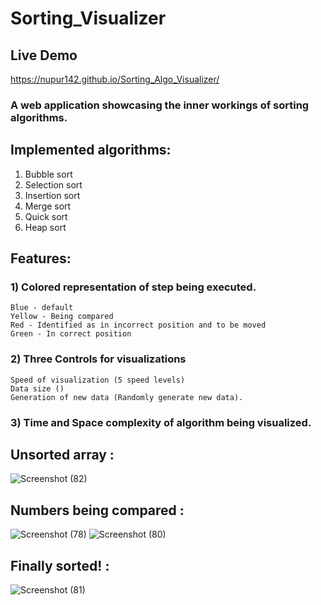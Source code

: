 # Sorting_Visualizer
## Live Demo
https://nupur142.github.io/Sorting_Algo_Visualizer/


### A web application showcasing the inner workings of sorting algorithms.

## Implemented algorithms:
1) Bubble sort
2) Selection sort
3) Insertion sort
4) Merge sort
5) Quick sort
6) Heap sort

## Features:
### 1) Colored representation of step being executed.<br>
    Blue - default 
    Yellow - Being compared 
    Red - Identified as in incorrect position and to be moved
    Green - In correct position
    
### 2) Three Controls for visualizations<br>
    Speed of visualization (5 speed levels)
    Data size () 
    Generation of new data (Randomly generate new data).
    
### 3) Time and Space complexity of algorithm being visualized.


## Unsorted array : 

![Screenshot (82)](https://github.com/Nupur142/Sorting_Algo_Visualizer/assets/91134572/4fc72eee-144f-4b18-ad89-367d4ec2167c)

## Numbers being compared :
![Screenshot (78)](https://github.com/Nupur142/Sorting_Algo_Visualizer/assets/91134572/1f713609-e9d4-4af8-865c-a4f57f4d1da5)
![Screenshot (80)](https://github.com/Nupur142/Sorting_Algo_Visualizer/assets/91134572/d8aad1b1-e60f-408f-8e45-ccd9f2f56eb5)

## Finally sorted! :
![Screenshot (81)](https://github.com/Nupur142/Sorting_Algo_Visualizer/assets/91134572/1361790f-a6e9-4634-887f-afb21f6e4f88)

